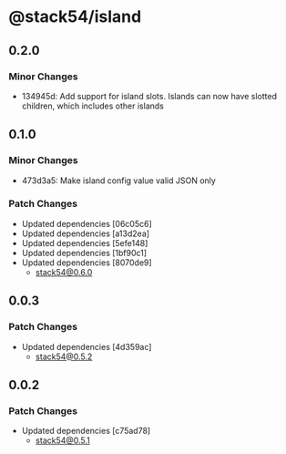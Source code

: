 # @stack54/island

## 0.2.0

### Minor Changes

- 134945d: Add support for island slots. Islands can now have slotted children, which includes other islands

## 0.1.0

### Minor Changes

- 473d3a5: Make island config value valid JSON only

### Patch Changes

- Updated dependencies [06c05c6]
- Updated dependencies [a13d2ea]
- Updated dependencies [5efe148]
- Updated dependencies [1bf90c1]
- Updated dependencies [8070de9]
  - stack54@0.6.0

## 0.0.3

### Patch Changes

- Updated dependencies [4d359ac]
  - stack54@0.5.2

## 0.0.2

### Patch Changes

- Updated dependencies [c75ad78]
  - stack54@0.5.1
